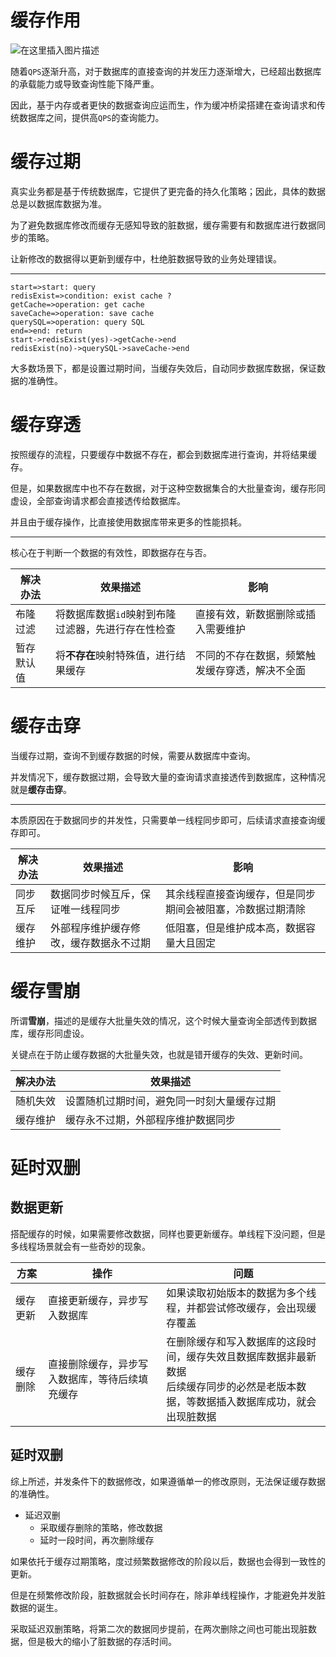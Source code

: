 # 缓存作用

![在这里插入图片描述](d:/Users/admin/Videos/redis_cache.png)

随着``QPS``逐渐升高，对于数据库的直接查询的并发压力逐渐增大，已经超出数据库的承载能力或导致查询性能下降严重。

因此，基于内存或者更快的数据查询应运而生，作为缓冲桥梁搭建在查询请求和传统数据库之间，提供高``QPS``的查询能力。

# 缓存过期

真实业务都是基于传统数据库，它提供了更完备的持久化策略；因此，具体的数据总是以数据库数据为准。

为了避免数据库修改而缓存无感知导致的脏数据，缓存需要有和数据库进行数据同步的策略。

让新修改的数据得以更新到缓存中，杜绝脏数据导致的业务处理错误。

---

```flow
start=>start: query
redisExist=>condition: exist cache ?
getCache=>operation: get cache
saveCache=>operation: save cache
querySQL=>operation: query SQL
end=>end: return
start->redisExist(yes)->getCache->end
redisExist(no)->querySQL->saveCache->end
```



大多数场景下，都是设置过期时间，当缓存失效后，自动同步数据库数据，保证数据的准确性。

# 缓存穿透

按照缓存的流程，只要缓存中数据不存在，都会到数据库进行查询，并将结果缓存。

但是，如果数据库中也不存在数据，对于这种空数据集合的大批量查询，缓存形同虚设，全部查询请求都会直接透传给数据库。

并且由于缓存操作，比直接使用数据库带来更多的性能损耗。

---

核心在于判断一个数据的有效性，即数据存在与否。

| 解决办法   | 效果描述                                             | 影响                                           |
| ---------- | ---------------------------------------------------- | ---------------------------------------------- |
| 布隆过滤   | 将数据库数据``id``映射到布隆过滤器，先进行存在性检查 | 直接有效，新数据删除或插入需要维护             |
| 暂存默认值 | 将**不存在**映射特殊值，进行结果缓存                 | 不同的不存在数据，频繁触发缓存穿透，解决不全面 |

# 缓存击穿

当缓存过期，查询不到缓存数据的时候，需要从数据库中查询。

并发情况下，缓存数据过期，会导致大量的查询请求直接透传到数据库，这种情况就是**缓存击穿**。

---

本质原因在于数据同步的并发性，只需要单一线程同步即可，后续请求直接查询缓存即可。

| 解决办法 | 效果描述                               | 影响                                                       |
| -------- | -------------------------------------- | ---------------------------------------------------------- |
| 同步互斥 | 数据同步时候互斥，保证唯一线程同步     | 其余线程直接查询缓存，但是同步期间会被阻塞，冷数据过期清除 |
| 缓存维护 | 外部程序维护缓存修改，缓存数据永不过期 | 低阻塞，但是维护成本高，数据容量大且固定                   |

# 缓存雪崩

所谓**雪崩**，描述的是缓存大批量失效的情况，这个时候大量查询全部透传到数据库，缓存形同虚设。

关键点在于防止缓存数据的大批量失效，也就是错开缓存的失效、更新时间。

| 解决办法 | 效果描述                                   |
| -------- | ------------------------------------------ |
| 随机失效 | 设置随机过期时间，避免同一时刻大量缓存过期 |
| 缓存维护 | 缓存永不过期，外部程序维护数据同步         |

# 延时双删

## 数据更新

搭配缓存的时候，如果需要修改数据，同样也要更新缓存。单线程下没问题，但是多线程场景就会有一些奇妙的现象。

| 方案     | 操作                                           | 问题                                                         |
| -------- | ---------------------------------------------- | ------------------------------------------------------------ |
| 缓存更新 | 直接更新缓存，异步写入数据库                   | 如果读取初始版本的数据为多个线程，并都尝试修改缓存，会出现缓存覆盖 |
| 缓存删除 | 直接删除缓存，异步写入数据库，等待后续填充缓存 | 在删除缓存和写入数据库的这段时间，缓存失效且数据库数据非最新数据<br />后续缓存同步的必然是老版本数据，等数据插入数据库成功，就会出现脏数据 |

## 延时双删

综上所述，并发条件下的数据修改，如果遵循单一的修改原则，无法保证缓存数据的准确性。

- 延迟双删
  - 采取缓存删除的策略，修改数据
  - 延时一段时间，再次删除缓存

如果依托于缓存过期策略，度过频繁数据修改的阶段以后，数据也会得到一致性的更新。

但是在频繁修改阶段，脏数据就会长时间存在，除非单线程操作，才能避免并发脏数据的诞生。

采取延迟双删策略，将第二次的数据同步提前，在两次删除之间也可能出现脏数据，但是极大的缩小了脏数据的存活时间。